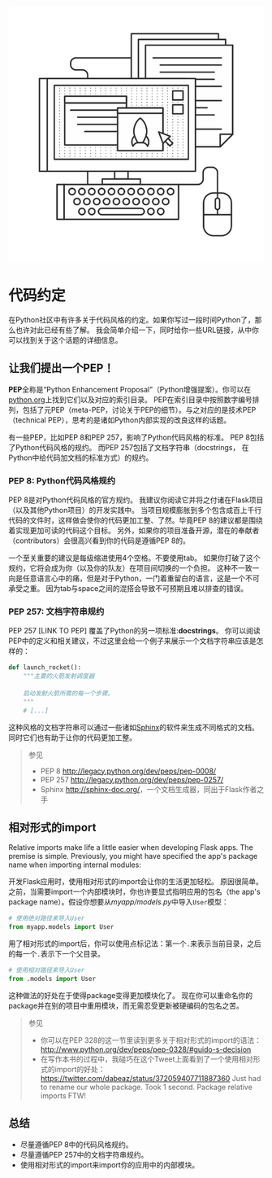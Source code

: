 ![Coding conventions](images/2.png)

# 代码约定

在Python社区中有许多关于代码风格的约定。如果你写过一段时间Python了，那么也许对此已经有些了解。
我会简单介绍一下，同时给你一些URL链接，从中你可以找到关于这个话题的详细信息。

## 让我们提出一个PEP！

**PEP**全称是“Python Enhancement Proposal”（Python增强提案）。你可以在[python.org](http://www.python.org/dev/peps/)上找到它们以及对应的索引目录。
PEP在索引目录中按照数字编号排列，包括了元PEP（meta-PEP，讨论关于PEP的细节）。与之对应的是技术PEP（technical PEP），思考的是诸如Python内部实现的改良这样的话题。

有一些PEP，比如PEP 8和PEP 257，影响了Python代码风格的标准。
PEP 8包括了Python代码风格的规约。
而PEP 257包括了文档字符串（docstrings， 在Python中给代码加文档的标准方式）的规约。

### PEP 8: Python代码风格规约

PEP 8是对Python代码风格的官方规约。
我建议你阅读它并将之付诸在Flask项目（以及其他Python项目）的开发实践中。
当项目规模膨胀到多个包含成百上千行代码的文件时，这样做会使你的代码更加工整、了然。毕竟PEP 8的建议都是围绕着实现更加可读的代码这个目标。
另外，如果你的项目准备开源，潜在的奉献者（contributors）会很高兴看到你的代码是遵循PEP 8的。

一个至关重要的建议是每级缩进使用4个空格。不要使用tab。
如果你打破了这个规约，它将会成为你（以及你的队友）在项目间切换的一个负担。
这种不一致一向是任意语言心中的痛，但是对于Python，一门着重留白的语言，这是一个不可承受之重。
因为tab与space之间的混搭会导致不可预期且难以排查的错误。

### PEP 257: 文档字符串规约

PEP 257 [LINK TO PEP] 覆盖了Python的另一项标准:**docstrings**。
你可以阅读PEP中的定义和相关建议，不过这里会给一个例子来展示一个文档字符串应该是怎样的：

```python
def launch_rocket():
    """主要的火箭发射调度器

    启动发射火箭所需的每一个步骤。
    """
    # [...]
```

这种风格的文档字符串可以通过一些诸如[Sphinx](http://sphinx-doc.org/)的软件来生成不同格式的文档。
同时它们也有助于让你的代码更加工整。

> 参见
> * PEP 8 <http://legacy.python.org/dev/peps/pep-0008/>
> * PEP 257 <http://legacy.python.org/dev/peps/pep-0257/>
> * Sphinx <http://sphinx-doc.org/>，一个文档生成器，同出于Flask作者之手

## 相对形式的import

Relative imports make life a little easier when developing Flask apps. The premise is simple. Previously, you might have specified the app's package name when importing internal modules:

开发Flask应用时，使用相对形式的import会让你的生活更加轻松。
原因很简单。之前，当需要import一个内部模块时，你也许要显式指明应用的包名（the app's package name）。假设你想要从*myapp/models.py*中导入`User`模型：

```python
# 使用绝对路径来导入User
from myapp.models import User
```

用了相对形式的import后，你可以使用点标记法：第一个`.`来表示当前目录，之后的每一个`.`表示下一个父目录。

```python
# 使用相对路径来导入User
from .models import User
```

这种做法的好处在于使得package变得更加模块化了。
现在你可以重命名你的package并在别的项目中重用模块，而无需忍受更新被硬编码的包名之苦。

> 参见
> * 你可以在PEP 328的这一节里读到更多关于相对形式的import的语法： http://www.python.org/dev/peps/pep-0328/#guido-s-decision
> * 在写作本书的过程中，我碰巧在这个Tweet上面看到了一个使用相对形式的import的好处： 
> <https://twitter.com/dabeaz/status/372059407711887360>
> Just had to rename our whole package. Took 1 second. Package relative imports FTW!  

## 总结

* 尽量遵循PEP 8中的代码风格规约。
* 尽量遵循PEP 257中的文档字符串规约。
* 使用相对形式的import来import你的应用中的内部模块。
